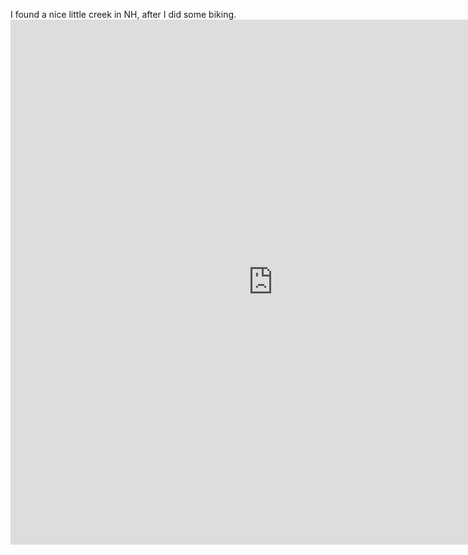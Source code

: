 <html><body><p>I found a nice little creek in NH, after I did some biking.



<iframe src="http://alexkerney.com/wp-content/uploads/2012/04/DrummerHillv2.html" frameborder="0" marginwidth="0" marginheight="0" scrolling="no" width="840" height="840"></iframe></p></body></html>